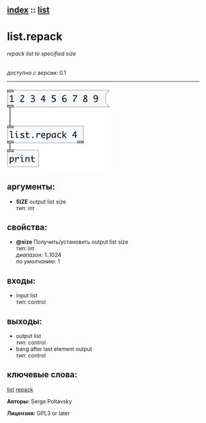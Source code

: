 [index](index.html) :: [list](category_list.html)
---

# list.repack

###### repack list to specified size

*доступно с версии:* 0.1

---




[![example](../examples/img/list.repack.jpg)](../examples/pd/list.repack.pd)



## аргументы:

* **SIZE**
output list size<br>
_тип:_ int<br>





## свойства:

* **@size** 
Получить/установить output list size<br>
_тип:_ int<br>
_диапазон:_ 1..1024<br>
_по умолчанию:_ 1<br>



## входы:

* input list<br>
_тип:_ control



## выходы:

* output list<br>
_тип:_ control
* bang after last element output<br>
_тип:_ control



## ключевые слова:

[list](keywords/list.html)
[repack](keywords/repack.html)






**Авторы:** Serge Poltavsky




**Лицензия:** GPL3 or later





